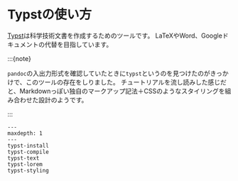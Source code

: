 # Typstの使い方

[Typst](https://typst.app/)は科学技術文書を作成するためのツールです。
LaTeXやWord、Googleドキュメントの代替を目指しています。

:::{note}

``pandoc``の入出力形式を確認していたときに``typst``というのを見つけたのがきっかけで、このツールの存在をしりました。
チュートリアルを流し読みした感じだと、Markdownっぽい独自のマークアップ記法＋CSSのようなスタイリングを組み合わせた設計のようです。


:::

```{toctree}
---
maxdepth: 1
---
typst-install
typst-compile
typst-text
typst-lorem
typst-styling
```
